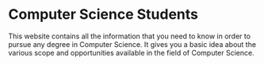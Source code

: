 Computer Science Students
=======================

This website contains all the information that you need to know in order to pursue any degree in Computer Science. It gives you a basic idea about the various scope and opportunities available in the field of Computer Science.

